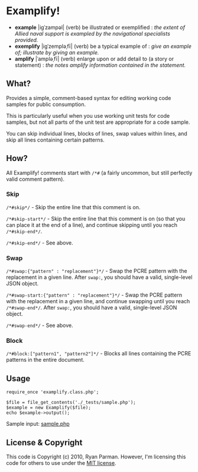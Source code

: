 # Examplify!

* **example** |igˈzampəl| (verb) be illustrated or exemplified : _the extent of Allied naval support is exampled by the navigational specialists provided._
* **exemplify** |igˈzempləˌfī| (verb) be a typical example of : _give an example of; illustrate by giving an example._
* **amplify** |ˈampləˌfī| (verb) enlarge upon or add detail to (a story or statement) : _the notes amplify information contained in the statement._


## What?

Provides a simple, comment-based syntax for editing working code samples for public consumption.

This is particularly useful when you use working unit tests for code samples, but not all parts of the unit test are appropriate for a code sample.

You can skip individual lines, blocks of lines, swap values within lines, and skip all lines containing certain patterns.


## How?

All Examplify! comments start with `/*#` (a fairly uncommon, but still perfectly valid comment pattern).

### Skip

`/*#skip*/` - Skip the entire line that this comment is on.

`/*#skip-start*/` - Skip the entire line that this comment is on (so that you can place it at the end of a line), and continue skipping until you reach `/*#skip-end*/`.

`/*#skip-end*/` - See above.

### Swap

`/*#swap:{"pattern" : "replacement"}*/` - Swap the PCRE pattern with the replacement in a given line. After `swap:`, you should have a valid, single-level JSON object.

`/*#swap-start:{"pattern" : "replacement"}*/` - Swap the PCRE pattern with the replacement in a given line, and continue swapping until you reach `/*#swap-end*/`. After `swap:`, you should have a valid, single-level JSON object.

`/*#swap-end*/` - See above.

### Block

`/*#block:["pattern1", "pattern2"]*/` - Blocks all lines containing the PCRE patterns in the entire document.


## Usage

	require_once 'examplify.class.php';

	$file = file_get_contents('./_tests/sample.php');
	$example = new Examplify($file);
	echo $example->output();

Sample input: [sample.php](http://github.com/skyzyx/examplify/blob/master/_tests/sample.php)


## License & Copyright

This code is Copyright (c) 2010, Ryan Parman. However, I'm licensing this code for others to use under the [MIT license](http://www.opensource.org/licenses/mit-license.php).
